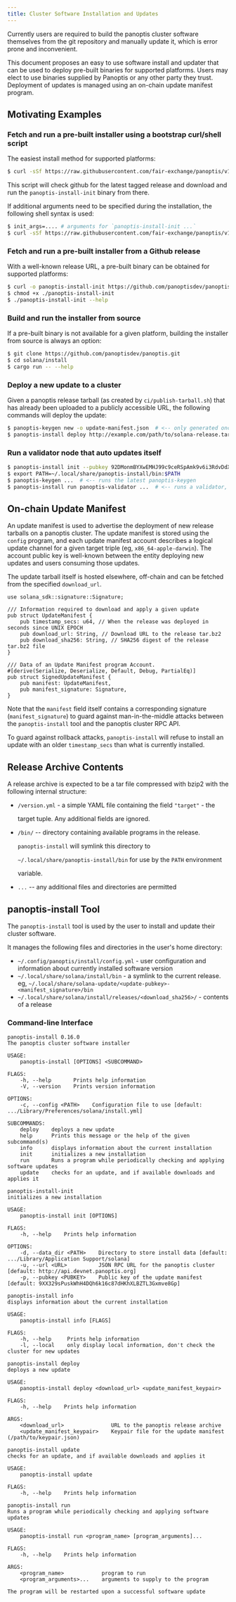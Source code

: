 ```yaml
---
title: Cluster Software Installation and Updates
---
```


Currently users are required to build the panoptis cluster software themselves from the git repository and manually update it, which is error prone and inconvenient.

This document proposes an easy to use software install and updater that can be used to deploy pre-built binaries for supported platforms. Users may elect to use binaries supplied by Panoptis or any other party they trust. Deployment of updates is managed using an on-chain update manifest program.

## Motivating Examples

### Fetch and run a pre-built installer using a bootstrap curl/shell script

The easiest install method for supported platforms:

```bash
$ curl -sSf https://raw.githubusercontent.com/fair-exchange/panoptis/v1.0.0/install/panoptis-install-init.sh | sh
```

This script will check github for the latest tagged release and download and run the `panoptis-install-init` binary from there.

If additional arguments need to be specified during the installation, the following shell syntax is used:

```bash
$ init_args=.... # arguments for `panoptis-install-init ...`
$ curl -sSf https://raw.githubusercontent.com/fair-exchange/panoptis/v1.0.0/install/panoptis-install-init.sh | sh -s - ${init_args}
```

### Fetch and run a pre-built installer from a Github release

With a well-known release URL, a pre-built binary can be obtained for supported platforms:

```bash
$ curl -o panoptis-install-init https://github.com/panoptisdev/panoptis/releases/download/v1.0.0/panoptis-install-init-x86_64-apple-darwin
$ chmod +x ./panoptis-install-init
$ ./panoptis-install-init --help
```

### Build and run the installer from source

If a pre-built binary is not available for a given platform, building the installer from source is always an option:

```bash
$ git clone https://github.com/panoptisdev/panoptis.git
$ cd solana/install
$ cargo run -- --help
```

### Deploy a new update to a cluster

Given a panoptis release tarball \(as created by `ci/publish-tarball.sh`\) that has already been uploaded to a publicly accessible URL, the following commands will deploy the update:

```bash
$ panoptis-keygen new -o update-manifest.json  # <-- only generated once, the public key is shared with users
$ panoptis-install deploy http://example.com/path/to/solana-release.tar.bz2 update-manifest.json
```

### Run a validator node that auto updates itself

```bash
$ panoptis-install init --pubkey 92DMonmBYXwEMHJ99c9ceRSpAmk9v6i3RdvDdXaVcrfj  # <-- pubkey is obtained from whoever is deploying the updates
$ export PATH=~/.local/share/panoptis-install/bin:$PATH
$ panoptis-keygen ...  # <-- runs the latest panoptis-keygen
$ panoptis-install run panoptis-validator ...  # <-- runs a validator, restarting it as necesary when an update is applied
```

## On-chain Update Manifest

An update manifest is used to advertise the deployment of new release tarballs on a panoptis cluster. The update manifest is stored using the `config` program, and each update manifest account describes a logical update channel for a given target triple \(eg, `x86_64-apple-darwin`\). The account public key is well-known between the entity deploying new updates and users consuming those updates.

The update tarball itself is hosted elsewhere, off-chain and can be fetched from the specified `download_url`.

```text
use solana_sdk::signature::Signature;

/// Information required to download and apply a given update
pub struct UpdateManifest {
    pub timestamp_secs: u64, // When the release was deployed in seconds since UNIX EPOCH
    pub download_url: String, // Download URL to the release tar.bz2
    pub download_sha256: String, // SHA256 digest of the release tar.bz2 file
}

/// Data of an Update Manifest program Account.
#[derive(Serialize, Deserialize, Default, Debug, PartialEq)]
pub struct SignedUpdateManifest {
    pub manifest: UpdateManifest,
    pub manifest_signature: Signature,
}
```

Note that the `manifest` field itself contains a corresponding signature \(`manifest_signature`\) to guard against man-in-the-middle attacks between the `panoptis-install` tool and the panoptis cluster RPC API.

To guard against rollback attacks, `panoptis-install` will refuse to install an update with an older `timestamp_secs` than what is currently installed.

## Release Archive Contents

A release archive is expected to be a tar file compressed with bzip2 with the following internal structure:

- `/version.yml` - a simple YAML file containing the field `"target"` - the

  target tuple. Any additional fields are ignored.

- `/bin/` -- directory containing available programs in the release.

  `panoptis-install` will symlink this directory to

  `~/.local/share/panoptis-install/bin` for use by the `PATH` environment

  variable.

- `...` -- any additional files and directories are permitted

## panoptis-install Tool

The `panoptis-install` tool is used by the user to install and update their cluster software.

It manages the following files and directories in the user's home directory:

- `~/.config/panoptis/install/config.yml` - user configuration and information about currently installed software version
- `~/.local/share/solana/install/bin` - a symlink to the current release. eg, `~/.local/share/solana-update/<update-pubkey>-<manifest_signature>/bin`
- `~/.local/share/solana/install/releases/<download_sha256>/` - contents of a release

### Command-line Interface

```text
panoptis-install 0.16.0
The panoptis cluster software installer

USAGE:
    panoptis-install [OPTIONS] <SUBCOMMAND>

FLAGS:
    -h, --help       Prints help information
    -V, --version    Prints version information

OPTIONS:
    -c, --config <PATH>    Configuration file to use [default: .../Library/Preferences/solana/install.yml]

SUBCOMMANDS:
    deploy    deploys a new update
    help      Prints this message or the help of the given subcommand(s)
    info      displays information about the current installation
    init      initializes a new installation
    run       Runs a program while periodically checking and applying software updates
    update    checks for an update, and if available downloads and applies it
```

```text
panoptis-install-init
initializes a new installation

USAGE:
    panoptis-install init [OPTIONS]

FLAGS:
    -h, --help    Prints help information

OPTIONS:
    -d, --data_dir <PATH>    Directory to store install data [default: .../Library/Application Support/solana]
    -u, --url <URL>          JSON RPC URL for the panoptis cluster [default: http://api.devnet.panoptis.org]
    -p, --pubkey <PUBKEY>    Public key of the update manifest [default: 9XX329sPuskWhH4DQh6k16c87dHKhXLBZTL3Gxmve8Gp]
```

```text
panoptis-install info
displays information about the current installation

USAGE:
    panoptis-install info [FLAGS]

FLAGS:
    -h, --help     Prints help information
    -l, --local    only display local information, don't check the cluster for new updates
```

```text
panoptis-install deploy
deploys a new update

USAGE:
    panoptis-install deploy <download_url> <update_manifest_keypair>

FLAGS:
    -h, --help    Prints help information

ARGS:
    <download_url>               URL to the panoptis release archive
    <update_manifest_keypair>    Keypair file for the update manifest (/path/to/keypair.json)
```

```text
panoptis-install update
checks for an update, and if available downloads and applies it

USAGE:
    panoptis-install update

FLAGS:
    -h, --help    Prints help information
```

```text
panoptis-install run
Runs a program while periodically checking and applying software updates

USAGE:
    panoptis-install run <program_name> [program_arguments]...

FLAGS:
    -h, --help    Prints help information

ARGS:
    <program_name>            program to run
    <program_arguments>...    arguments to supply to the program

The program will be restarted upon a successful software update
```
